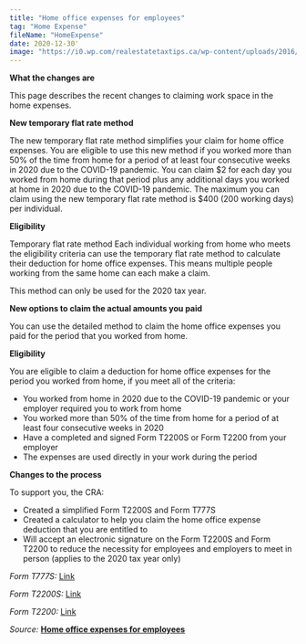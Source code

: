 ```yaml
---
title: "Home office expenses for employees"
tag: "Home Expense"
fileName: "HomeExpense"
date: 2020-12-30'
image: "https://i0.wp.com/realestatetaxtips.ca/wp-content/uploads/2016/12/Can-I-deduct-my-home-office-expenses-02-832x350.jpg?resize=832%2C350"
---
```


**What the changes are**

This page describes the recent changes to claiming work space in the home expenses.

**New temporary flat rate method**

The new temporary flat rate method simplifies your claim for home office expenses. You are eligible to use this new method if you worked more than 50% of the time from home for a period of at least four consecutive weeks in 2020 due to the COVID-19 pandemic. You can claim $2 for each day you worked from home during that period plus any additional days you worked at home in 2020 due to the COVID-19 pandemic. The maximum you can claim using the new temporary flat rate method is $400 (200 working days) per individual.

**Eligibility**

Temporary flat rate method
Each individual working from home who meets the eligibility criteria can use the temporary flat rate method to calculate their deduction for home office expenses. This means multiple people working from the same home can each make a claim.

This method can only be used for the 2020 tax year.

**New options to claim the actual amounts you paid**

You can use the detailed method to claim the home office expenses you paid for the period that you worked from home.

**Eligibility**

You are eligible to claim a deduction for home office expenses for the period you worked from home, if you meet all of the criteria:

- You worked from home in 2020 due to the COVID-19 pandemic or your employer required you to work from home
- You worked more than 50% of the time from home for a period of at least four consecutive weeks in 2020
- Have a completed and signed Form T2200S or Form T2200 from your employer
- The expenses are used directly in your work during the period

**Changes to the process**

To support you, the CRA:

- Created a simplified Form T2200S and Form T777S
- Created a calculator to help you claim the home office expense deduction that you are entitled to
- Will accept an electronic signature on the Form T2200S and Form T2200 to reduce the necessity for employees and employers to meet in person (applies to the 2020 tax year only)

_Form T777S:_ [Link](https://www.canada.ca/en/revenue-agency/services/forms-publications/forms/t777s.html)

_Form T2200S:_ [Link](https://www.canada.ca/en/revenue-agency/services/forms-publications/forms/t2200s.html)

_Form T2200:_ [Link](https://www.canada.ca/en/revenue-agency/services/forms-publications/forms/t2200.html)

_Source:_ **[Home office expenses for employees](https://www.canada.ca/en/revenue-agency/services/tax/individuals/topics/about-your-tax-return/tax-return/completing-a-tax-return/deductions-credits-expenses/line-229-other-employment-expenses/work-space-home-expenses/what-changes.html)**
